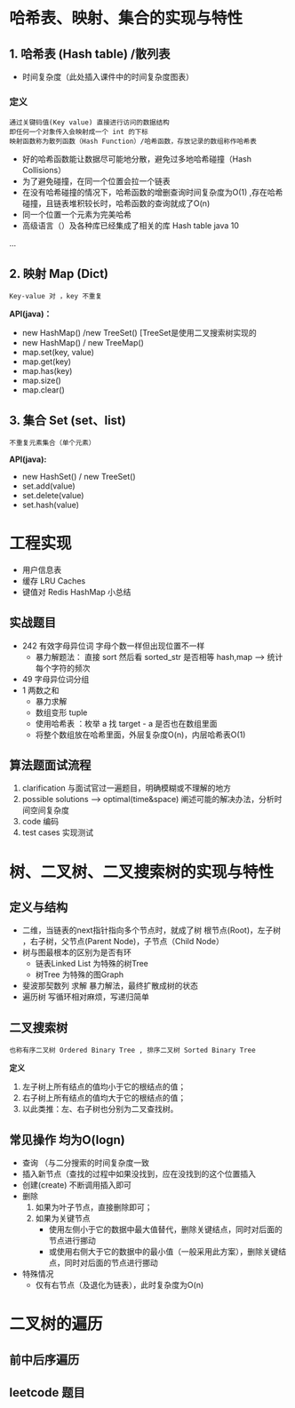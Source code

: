 # 哈希表、映射、集合的实现与特性
## 1. 哈希表 (Hash table) /散列表
- 时间复杂度（此处插入课件中的时间复杂度图表）
### 定义
    通过关键码值(Key value) 直接进行访问的数据结构
    即任何一个对象传入会映射成一个 int 的下标
    映射函数称为散列函数（Hash Function）/哈希函数，存放记录的数组称作哈希表
- 好的哈希函数能让数据尽可能地分散，避免过多地哈希碰撞（Hash Collisions）
- 为了避免碰撞，在同一个位置会拉一个链表
- 在没有哈希碰撞的情况下，哈希函数的增删查询时间复杂度为O(1) ,存在哈希碰撞，且链表堆积较长时，哈希函数的查询就成了O(n)
- 同一个位置一个元素为完美哈希
- 高级语言（）及各种库已经集成了相关的库
    Hash table java 10
    
...
## 2. 映射 Map (Dict)
    Key-value 对 ，key 不重复
**API(java)：**
- new HashMap() /new TreeSet() [TreeSet是使用二叉搜索树实现的
- new HashMap() / new TreeMap() 
- map.set(key, value) 
-  map.get(key)  
-  map.has(key)  
-  map.size()  
-  map.clear() 

## 3. 集合 Set (set、list)
    不重复元素集合（单个元素）
**API(java):**
- new HashSet() / new TreeSet()  
- set.add(value)  
- set.delete(value)  
- set.hash(value)
# 工程实现
- 用户信息表
- 缓存 LRU Caches
- 键值对 Redis
HashMap 小总结
## 实战题目
- 242 有效字母异位词
    字母个数一样但出现位置不一样
    - 暴力解题法：
    直接 sort 然后看 sorted_str 是否相等
    hash,map --> 统计每个字符的频次
- 49 字母异位词分组
- 1 两数之和
    - 暴力求解
    - 数组变形 tuple
    - 使用哈希表 ：枚举 a 找 target - a 是否也在数组里面
    - 将整个数组放在哈希里面，外层复杂度O(n)，内层哈希表O(1)
## 算法题面试流程
1. clarification
与面试官过一遍题目，明确模糊或不理解的地方
2. possible solutions --> optimal(time&space)
阐述可能的解决办法，分析时间空间复杂度
3. code
编码
4. test cases
实现测试
# 树、二叉树、二叉搜索树的实现与特性
## 定义与结构
- 二维，当链表的next指针指向多个节点时，就成了树
根节点(Root)，左子树 ，右子树，父节点(Parent Node)，子节点（Child Node）
- 树与图最根本的区别为是否有环
    - 链表Linked List 为特殊的树Tree
    - 树Tree 为特殊的图Graph
- 斐波那契数列 求解
暴力解法，最终扩散成树的状态
- 遍历树
写循环相对麻烦，写递归简单
## 二叉搜索树
    也称有序二叉树 Ordered Binary Tree , 排序二叉树 Sorted Binary Tree
**定义**
1. 左子树上所有结点的值均小于它的根结点的值；
2. 右子树上所有结点的值均大于它的根结点的值；
3. 以此类推：左、右子树也分别为二叉查找树。
## 常见操作 均为O(logn)
- 查询 （与二分搜索的时间复杂度一致
- 插入新节点（查找的过程中如果没找到，应在没找到的这个位置插入
- 创建(create) 不断调用插入即可
- 删除
    1. 如果为叶子节点，直接删除即可；
    2. 如果为关键节点
        - 使用左侧小于它的数据中最大值替代，删除关键结点，同时对后面的节点进行挪动
        - 或使用右侧大于它的数据中的最小值（一般采用此方案），删除关键结点，同时对后面的节点进行挪动
- 特殊情况
    - 仅有右节点（及退化为链表），此时复杂度为O(n)
# 二叉树的遍历
## 前中后序遍历
## leetcode 题目

